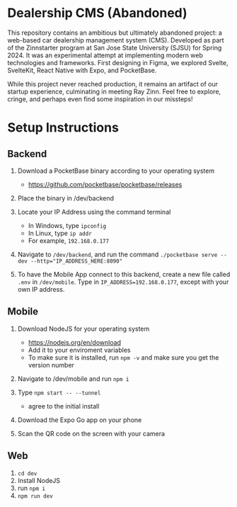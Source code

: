 # Dealership CMS (Abandoned)
This repository contains an ambitious but ultimately abandoned project: a web-based car dealership management system (CMS). Developed as part of the Zinnstarter program at San Jose State University (SJSU) for Spring 2024. It was an experimental attempt at implementing modern web technologies and frameworks. First designing in Figma, we explored Svelte, SvelteKit, React Native with Expo, and PocketBase.

While this project never reached production, it remains an artifact of our startup experience, culminating in meeting Ray Zinn. Feel free to explore, cringe, and perhaps even find some inspiration in our missteps!

# Setup Instructions

## Backend

1. Download a PocketBase binary according to your operating system    
   - https://github.com/pocketbase/pocketbase/releases

2. Place the binary in /dev/backend

3. Locate your IP Address using the command terminal
   - In Windows, type `ipconfig`
   - In Linux, type `ip addr`
   - For example, `192.168.0.177`

4. Navigate to `/dev/backend`, and run the command `./pocketbase serve --dev --http="IP_ADDRESS_HERE:8090"`

5. To have the Mobile App connect to this backend, create a new file called `.env` in `/dev/mobile`. Type in `IP_ADDRESS=192.168.0.177`, except with your own IP address. 

## Mobile

1. Download NodeJS for your operating system
   - https://nodejs.org/en/download
   - Add it to your enviroment variables
   - To make sure it is installed, run `npm -v` and make sure you get the version number

2. Navigate to /dev/mobile and run `npm i`

3. Type `npm start -- --tunnel`
   - agree to the initial install

4. Download the Expo Go app on your phone

5. Scan the QR code on the screen with your camera

## Web

1. `cd dev`
2. Install NodeJS
3. run `npm i`
4. `npm run dev`
